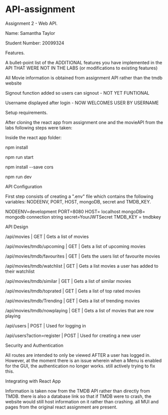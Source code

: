 # API-assignment
Assignment 2 - Web API.

Name: Samantha Taylor 

Student Number: 20099324

Features.

A bullet-point list of the ADDITIONAL features you have implemented in the API THAT WERE NOT IN THE LABS (or modifications to existing features)


All Movie information is obtained from assignment API rather than the tmdb website

Signout function added so users can signout - NOT YET FUNTIONAL 

Username displayed after login - NOW WELCOMES USER BY USERNAME


Setup requirements.

After cloning the react app from assignment one and the movieAPI from the labs following steps were taken:


Inside the react app folder:

npm install

npm run start

npm install --save cors

npm run dev


API Configuration

First step consists of creating a ".env" file which contains the following variables: NODEENV, PORT, HOST, mongoDB, secret and TMDB_KEY.

NODEENV=development PORT=8080 HOST= localhost mongoDB= mongodb connection string secret=YourJWTSecret TMDB_KEY = tmdbkey


API Design

/api/movies | GET | Gets a list of movies

/api/movies/tmdb/upcoming | GET | Gets a list of upcoming movies

/api/movies/tmdb/favourites | GET | Gets the users list of favourite movies

/api/movies/tmdb/watchlist | GET | Gets a list movies a user has added to their watchlist

/api/movies/tmdb/similar | GET | Gets a list of similar movies

/api/movies/tmdb/toprated | GET | Gets a list of top rated movies

/api/movies/tmdb/Trending | GET | Gets a list of trending movies

/api/movies/tmdb/nowplaying | GET | Gets a list of movies that are now playing

/api/users | POST | Used for logging in

/api/users?action=register | POST | Used for creating a new user



Security and Authentication

All routes are intended to only be viewed AFTER a user has logged in. However, at the moment there is an issue wherein when a Menu is enabled for the GUI, the authentication no longer works. still actively trying to fix this. 

Integrating with React App

Information is taken now from the TMDB API rather than directly from TMDB. there is also a database link so that if TMDB were to crash, the website would still host information on it rather than crashing. all MUI and pages from the original react assignment are present. 
